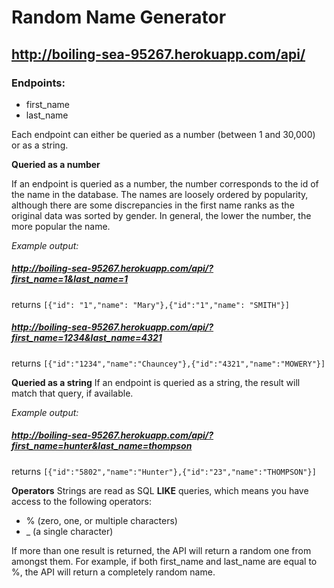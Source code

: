 # Random Name Generator
## http://boiling-sea-95267.herokuapp.com/api/

### Endpoints:
* first_name
* last_name

Each endpoint can either be queried as a number (between 1 and 30,000) or as a string.

**Queried as a number**

If an endpoint is queried as a number, the number corresponds to the id of the name in the database. The names are loosely ordered by popularity, although there are some discrepancies in the first name ranks as the original data was sorted by gender. In general, the lower the number, the more popular the name.

*Example output:*
##### http://boiling-sea-95267.herokuapp.com/api/?first_name=1&last_name=1
returns `[{"id": "1","name": "Mary"},{"id":"1","name": "SMITH"}]`

##### http://boiling-sea-95267.herokuapp.com/api/?first_name=1234&last_name=4321
returns `[{"id":"1234","name":"Chauncey"},{"id":"4321","name":"MOWERY"}]`

**Queried as a string**
If an endpoint is queried as a string, the result will match that query, if available.

*Example output:*
##### http://boiling-sea-95267.herokuapp.com/api/?first_name=hunter&last_name=thompson
returns `[{"id":"5802","name":"Hunter"},{"id":"23","name":"THOMPSON"}]`

**Operators**
Strings are read as SQL **LIKE** queries, which means you have access to the following operators:
- % (zero, one, or multiple characters)
- _ (a single character)

If more than one result is returned, the API will return a random one from amongst them. For example, if both first_name and last_name are equal to %, the API will return a completely random name.
